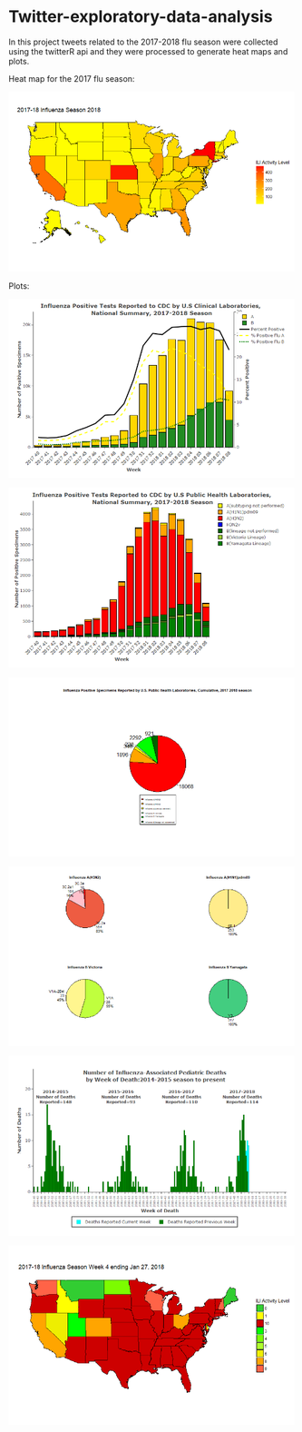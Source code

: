 # Twitter-exploratory-data-analysis

In this project tweets related to the 2017-2018 flu season were collected using the twitterR api and they were processed to generate heat maps and plots.

Heat map for the 2017 flu season:

![heat_map](part3/Part_3_output.png)



Plots:

![heat_map](part2/part2_output/Rplot1.png)

![heat_map](part2/part2_output/Rplot2.png)

![heat_map](part2/part2_output/Rplot3.1.png)

![heat_map](part2/part2_output/Rplot3.2.png)

![heat_map](part2/part2_output/Rplot4.png)

![heat_map](part2/part2_output/Rplot5.png)


